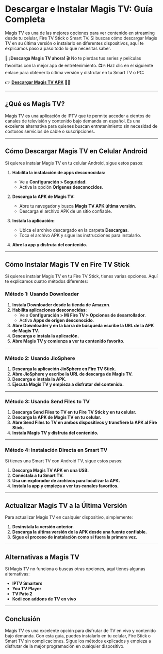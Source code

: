 # **Descargar e Instalar Magis TV: Guía Completa**

Magis TV es una de las mejores opciones para ver contenido en streaming desde tu celular, Fire TV Stick o Smart TV. Si buscas cómo descargar Magis TV en su última versión o instalarlo en diferentes dispositivos, aquí te explicamos paso a paso todo lo que necesitas saber.

📲 **¡Descarga Magis TV ahora!** 🎬 No te pierdas tus series y películas favoritas con la mejor app de entretenimiento. 📺🔥 Haz clic en el siguiente enlace para obtener la última versión y disfrutar en tu Smart TV o PC:  

👉 [**Descargar Magis TV APK**](https://planetaapk.com/magis-tv-apk-4-29-2-descargar-smart-tv-pc/) 🚀✅

---

## **¿Qué es Magis TV?**

Magis TV es una aplicación de IPTV que te permite acceder a cientos de canales de televisión y contenido bajo demanda en español. Es una excelente alternativa para quienes buscan entretenimiento sin necesidad de costosos servicios de cable o suscripciones.

---

## **Cómo Descargar Magis TV en Celular Android**

Si quieres instalar Magis TV en tu celular Android, sigue estos pasos:

1. **Habilita la instalación de apps desconocidas:**
   - Ve a **Configuración > Seguridad**.
   - Activa la opción **Orígenes desconocidos**.

2. **Descarga la APK de Magis TV:**
   - Abre tu navegador y busca **Magis TV APK última versión**.
   - Descarga el archivo APK de un sitio confiable.

3. **Instala la aplicación:**
   - Ubica el archivo descargado en la carpeta **Descargas**.
   - Toca el archivo APK y sigue las instrucciones para instalarlo.

4. **Abre la app y disfruta del contenido.**

---

## **Cómo Instalar Magis TV en Fire TV Stick**

Si quieres instalar Magis TV en tu Fire TV Stick, tienes varias opciones. Aquí te explicamos cuatro métodos diferentes:

### **Método 1: Usando Downloader**

1. **Instala Downloader desde la tienda de Amazon.**
2. **Habilita aplicaciones desconocidas:**
   - Ve a **Configuración > Mi Fire TV > Opciones de desarrollador**.
   - Activa **Apps de origen desconocido**.
3. **Abre Downloader y en la barra de búsqueda escribe la URL de la APK de Magis TV.**
4. **Descarga e instala la aplicación.**
5. **Abre Magis TV y comienza a ver tu contenido favorito.**

---

### **Método 2: Usando JioSphere**

1. **Descarga la aplicación JioSphere en Fire TV Stick.**
2. **Abre JioSphere y escribe la URL de descarga de Magis TV.**
3. **Descarga e instala la APK.**
4. **Ejecuta Magis TV y empieza a disfrutar del contenido.**

---

### **Método 3: Usando Send Files to TV**

1. **Descarga Send Files to TV en tu Fire TV Stick y en tu celular.**
2. **Descarga la APK de Magis TV en tu celular.**
3. **Abre Send Files to TV en ambos dispositivos y transfiere la APK al Fire Stick.**
4. **Instala Magis TV y disfruta del contenido.**

---

### **Método 4: Instalación Directa en Smart TV**

Si tienes una Smart TV con Android TV, sigue estos pasos:

1. **Descarga Magis TV APK en una USB.**
2. **Conéctala a tu Smart TV.**
3. **Usa un explorador de archivos para localizar la APK.**
4. **Instala la app y empieza a ver tus canales favoritos.**

---

## **Actualizar Magis TV a la Última Versión**

Para actualizar Magis TV en cualquier dispositivo, simplemente:

1. **Desinstala la versión anterior.**
2. **Descarga la última versión de la APK desde una fuente confiable.**
3. **Sigue el proceso de instalación como si fuera la primera vez.**

---

## **Alternativas a Magis TV**

Si Magis TV no funciona o buscas otras opciones, aquí tienes algunas alternativas:

- **IPTV Smarters**
- **You TV Player**
- **TV Pato 2**
- **Kodi con addons de TV en vivo**

---

## **Conclusión**

Magis TV es una excelente opción para disfrutar de TV en vivo y contenido bajo demanda. Con esta guía, puedes instalarlo en tu celular, Fire Stick o Smart TV sin complicaciones. Sigue los métodos explicados y empieza a disfrutar de la mejor programación en cualquier dispositivo.
